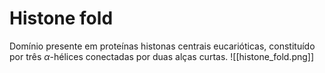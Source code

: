 # Histone fold
Domínio presente em proteínas histonas centrais eucarióticas, constituído por três $\alpha$-hélices conectadas por duas alças curtas.
![[histone_fold.png]]